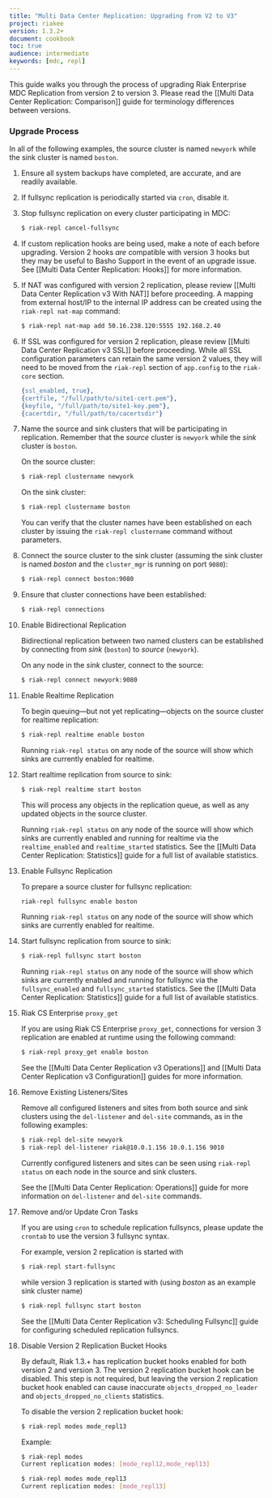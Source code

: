 ```yaml
---
title: "Multi Data Center Replication: Upgrading from V2 to V3"
project: riakee
version: 1.3.2+
document: cookbook
toc: true
audience: intermediate
keywords: [mdc, repl]
---
```


This guide walks you through the process of upgrading Riak Enterprise MDC Replication from version 2 to version 3. Please read the [[Multi Data Center Replication: Comparison]] guide for terminology differences between versions.

### Upgrade Process

In all of the following examples, the source cluster is named `newyork` while the sink cluster is named `boston`.

1. Ensure all system backups have completed, are accurate, and are readily available.
2. If fullsync replication is periodically started via `cron`, disable it.
3. Stop fullsync replication on every cluster participating in MDC:
    
    ```bash
    $ riak-repl cancel-fullsync
    ```

4. If custom replication hooks are being used, make a note of each before upgrading. Version 2 hooks *are* compatible with version 3 hooks but they may be useful to Basho Support in the event of an upgrade issue. See [[Multi Data Center Replication: Hooks]] for more information.
5. If NAT was configured with version 2 replication, please review [[Multi Data Center Replication v3 With NAT]] before proceeding. A mapping from external host/IP to the internal IP address can be created using the `riak-repl nat-map` command:
    
    ```bash
    $ riak-repl nat-map add 50.16.238.120:5555 192.168.2.40
    ```

6. If SSL was configured for version 2 replication, please review [[Multi Data Center Replication v3 SSL]] before proceeding. While all SSL configuration parameters can retain the same version 2 values, they will need to be moved from the `riak-repl` section of `app.config` to the `riak-core` section.

    ```erlang
    {ssl_enabled, true},
    {certfile, "/full/path/to/site1-cert.pem"},
    {keyfile, "/full/path/to/site1-key.pem"},
    {cacertdir, "/full/path/to/cacertsdir"}
    ```

7. Name the source and sink clusters that will be participating in replication. Remember that the *source* cluster is `newyork` while the *sink* cluster is `boston`.

    On the source cluster:

    ```bash
    $ riak-repl clustername newyork
    ```

    On the sink cluster:

    ```bash
    $ riak-repl clustername boston
    ```

    You can verify that the cluster names have been established on each cluster by issuing the `riak-repl clustername` command without parameters.

8. Connect the source cluster to the sink cluster (assuming the sink cluster is named *boston* and the `cluster_mgr` is running on port `9080`):

    ```bash
    $ riak-repl connect boston:9080
    ```

9. Ensure that cluster connections have been established:

    ```bash
    $ riak-repl connections
    ```

10. Enable Bidirectional Replication

    Bidirectional replication between two named clusters can be established by connecting from *sink* (`boston`) to *source* (`newyork`).

    On any node in the *sink* cluster, connect to the source:

    ```bash
    $ riak-repl connect newyork:9080
    ```

11. Enable Realtime Replication

    To begin queuing&mdash;but not yet replicating&mdash;objects on the source cluster for realtime replication:
    
    ```bash
	$ riak-repl realtime enable boston
    ```

	Running `riak-repl status` on any node of the source will show which sinks are currently enabled for realtime.

12. Start realtime replication from source to sink:

    ```bash
    $ riak-repl realtime start boston
    ```

	This will process any objects in the replication queue, as well as any updated objects in the source cluster.

	Running `riak-repl status` on any node of the source will show which sinks are currently enabled and running for realtime via the `realtime_enabled` and `realtime_started` statistics. See the [[Multi Data Center Replication: Statistics]] guide for a full list of available statistics. 

13. Enable Fullsync Replication
    
    To prepare a source cluster for fullsync replication:
	
    ```bash
	riak-repl fullsync enable boston
    ```

	Running `riak-repl status` on any node of the source will show which sinks are currently enabled for realtime.

14. Start fullsync replication from source to sink:
	
    ```bash
    $ riak-repl fullsync start boston
    ```

	Running `riak-repl status` on any node of the source will show which sinks are currently enabled and running for fullsync via the `fullsync_enabled` and `fullsync_started` statistics. See the [[Multi Data Center Replication: Statistics]] guide for a full list of available statistics. 

15. Riak CS Enterprise `proxy_get`

	If you are using Riak CS Enterprise `proxy_get`, connections for version 3 replication are enabled at runtime using the following command:

    ```bash
	$ riak-repl proxy_get enable boston
    ```

	See the [[Multi Data Center Replication v3 Operations]] and [[Multi Data Center Replication v3 Configuration]] guides for more information.

16. Remove Existing Listeners/Sites
  
    Remove all configured listeners and sites from both source and sink clusters using the `del-listener` and `del-site` commands, as in the following examples:

    ```bash
    $ riak-repl del-site newyork
    $ riak-repl del-listener riak@10.0.1.156 10.0.1.156 9010
    ```

    Currently configured listeners and sites can be seen using `riak-repl status` on each node in the source and sink clusters.

    See the [[Multi Data Center Replication: Operations]] guide for more information on `del-listener` and `del-site` commands.

17. Remove and/or Update Cron Tasks

    If you are using `cron` to schedule replication fullsyncs, please update the `crontab` to use the version 3 fullsync syntax.

    For example, version 2 replication is started with

    ```bash
    $ riak-repl start-fullsync
    ```

    while version 3 replication is started with (using *boston* as an example sink cluster name)

    ```bash
    $ riak-repl fullsync start boston
    ```

    See the [[Multi Data Center Replication v3: Scheduling Fullsync]] guide for configuring scheduled replication fullsyncs.

18. Disable Version 2 Replication Bucket Hooks

	By default, Riak 1.3.+ has replication bucket hooks enabled for both version 2 and version 3. The version 2 replication bucket hook can be disabled. This step is not required, but leaving the version 2 replication bucket hook enabled can cause inaccurate `objects_dropped_no_leader` and `objects_dropped_no_clients` statistics.

	To disable the version 2 replication bucket hook:

    ```bash
    $ riak-repl modes mode_repl13
    ```

	Example:

    ```bash
    $ riak-repl modes
    Current replication modes: [mode_repl12,mode_repl13]

    $ riak-repl modes mode_repl13
    Current replication modes: [mode_repl13]
    ```
